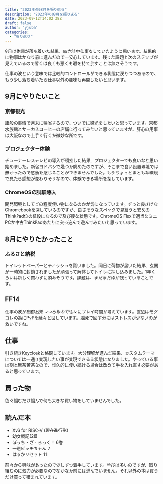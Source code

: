 ```yaml
---
title: "2023年の08月を振り返る"
description: "2023年の08月を振り返る"
date: 2023-09-12T14:02:38Z
draft: false
author: "yjuba"
categories:
  - "振り返り"
---
```


8月は体調が落ち着いた結果、四六時中仕事をしていたように思います。結果的に物事はかなり前に進んだので一安心しています。残った課題と次のステップが見えているので暫くは良くも悪くも暇を持て余すことは無さそうです。

仕事の波という意味では比較的コントロールができる状態に戻りつつあるので、もう少し落ち着いたら仕事以外の趣味も再開したいと思います。

## 9月にやりたいこと

### 京都観光
諸般の事情で月末に帰省するので、ついでに観光をしたいと思っています。京都水族館とサーカスコーヒーの店舗に行ってみたいと思っていますが、肝心の用事は大阪なので上手く行くか微妙な所です。

### プロジェクター体験
チューナーレステレビの導入が頓挫した結果、プロジェクターでも良いなと思い始めました。新宿ヨドバシで幾つか眺めたのですが、そこまで良い設置環境では無かったので感動を感じることができませんでした。もうちょっとまともな環境で見たら感想が変わりそうなので、体験できる場所を探しています。

### ChromeOSの試験導入
開発環境としてどの程度使い物になるのかが気になっています。ずっと良さげなChromebookを探しているのですが、良さそうなスペックで見繕うと安めのThinkPad位の値段になるので及び腰な状態です。ChromeOS Flexで適当なミニPCか中古ThinkPadあたりに突っ込んで遊んでみたいと思っています。

## 8月にやりたかったこと

### ふるさと納税
トイレットペーパーとティッシュを貰いました。同日に荷物が届いた結果、玄関が一時的に封鎖されましたが頑張って解体してトイレに押し込みました。1年くらいは新しく買わずに済みそうです。課題は、まだまだ枠が残っていることです。

## FF14
仕事の波が制御出来つつあるので徐々にプレイ時間が増えています。直近はモグコレの為にPvPを延々と回しています。脳死で回す分にはストレスが少ないのが救いですね。

## 仕事
引き続きKeycloakと格闘しています。大分理解が進んだ結果、カスタムテーマについては一通り実現したい事が実現できるる状態になりました。やっている事は割と無茶苦茶なので、恒久的に使い続ける場合は改めて手を入れ直す必要があると思っています。

## 買った物
色々悩むだけ悩んで何も大きな買い物をしていませんでした。

## 読んだ本
- Xv6 for RISC-V (現在進行形)
- 幼女戦記(28)
- ぼっち・ざ・ろっく！ 6巻
- 一途ビッチちゃん 7
- はるかリセット 11

前々から興味があったので少しずつ着手しています。学びは多いのですが、取り組むのに気力が必要なのでなかなか前には進んでいません。それ以外の本は買うだけ買って積まれています。
